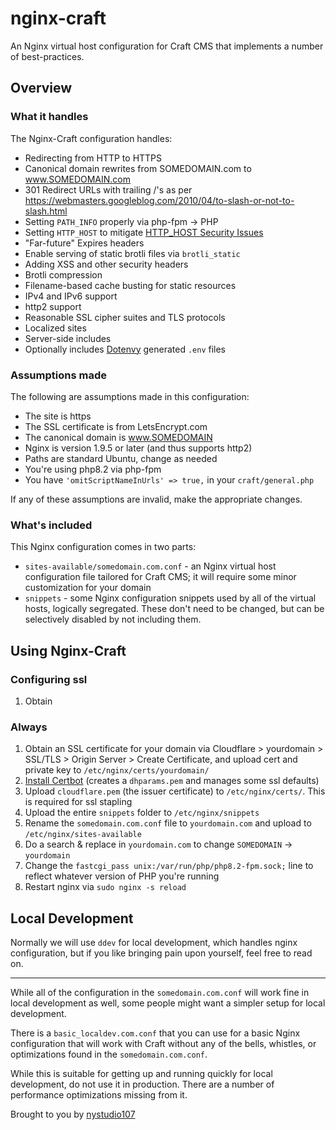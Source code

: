 # nginx-craft

An Nginx virtual host configuration for Craft CMS that implements a number of best-practices.

## Overview

### What it handles

The Nginx-Craft configuration handles:

* Redirecting from HTTP to HTTPS
* Canonical domain rewrites from SOMEDOMAIN.com to www.SOMEDOMAIN.com
* 301 Redirect URLs with trailing /'s as per <https://webmasters.googleblog.com/2010/04/to-slash-or-not-to-slash.html>
* Setting `PATH_INFO` properly via php-fpm -> PHP
* Setting `HTTP_HOST` to mitigate [HTTP_HOST Security Issues](https://expressionengine.com/blog/http-host-and-server-name-security-issues)
* "Far-future" Expires headers
* Enable serving of static brotli files via `brotli_static`
* Adding XSS and other security headers
* Brotli compression
* Filename-based cache busting for static resources
* IPv4 and IPv6 support
* http2 support
* Reasonable SSL cipher suites and TLS protocols
* Localized sites
* Server-side includes
* Optionally includes [Dotenvy](https://github.com/nystudio107/dotenvy) generated `.env` files

### Assumptions made

The following are assumptions made in this configuration:

* The site is https
* The SSL certificate is from LetsEncrypt.com
* The canonical domain is www.SOMEDOMAIN
* Nginx is version 1.9.5 or later (and thus supports http2)
* Paths are standard Ubuntu, change as needed
* You're using php8.2 via php-fpm
* You have `'omitScriptNameInUrls' => true,` in your `craft/general.php`

If any of these assumptions are invalid, make the appropriate changes.

### What's included

This Nginx configuration comes in two parts:

* `sites-available/somedomain.com.conf` - an Nginx virtual host configuration file tailored for Craft CMS; it will require some minor customization for your domain
* `snippets` - some Nginx configuration snippets used by all of the virtual hosts, logically segregated.  These don't need to be changed, but can be selectively disabled by not including them.

## Using Nginx-Craft

### Configuring ssl

1. Obtain


### Always

1. Obtain an SSL certificate for your domain via Cloudflare > yourdomain > SSL/TLS > Origin Server > Create Certificate, and upload cert and private key to `/etc/nginx/certs/yourdomain/`
2. [Install Certbot](https://certbot.eff.org/instructions?ws=nginx&os=ubuntufocal) (creates a `dhparams.pem` and manages some ssl defaults)
3. Upload `cloudflare.pem` (the issuer certificate) to `/etc/nginx/certs/`. This is required for ssl stapling
4. Upload the entire `snippets` folder to `/etc/nginx/snippets`
5. Rename the `somedomain.com.conf` file to `yourdomain.com` and upload to `/etc/nginx/sites-available`
6. Do a search & replace in `yourdomain.com` to change `SOMEDOMAIN` -> `yourdomain`
7. Change the `fastcgi_pass unix:/var/run/php/php8.2-fpm.sock;` line to reflect whatever version of PHP you're running
8. Restart nginx via `sudo nginx -s reload`

## Local Development

Normally we will use `ddev` for local development, which handles nginx configuration, but if you like bringing pain upon yourself, feel free to read on.

--------

While all of the configuration in the `somedomain.com.conf` will work fine in local development as well, some people might want a simpler setup for local development.

There is a `basic_localdev.com.conf` that you can use for a basic Nginx configuration that will work with Craft without any of the bells, whistles, or optimizations found in the `somedomain.com.conf`.

While this is suitable for getting up and running quickly for local development, do not use it in production. There are a number of performance optimizations missing from it.

Brought to you by [nystudio107](https://nystudio107.com/)
